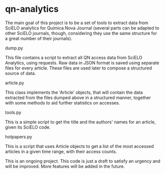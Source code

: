 # qn-analytics

The main goal of this project is to be a set of tools to extract data from SciELO analytics for Química Nova Journal (several parts can be adapted to other SciELO journals, though, considering they use the same structure for a great number of their journals).

dump.py

This file contains a script to extract all QN access data from SciELO Analytics, using requests. Raw data in JSON format is saved using separate files for every article. These files are used later to compose a structured source of data.

article.py

This class implements the 'Article' objects, that will contain the data extracted from the files dumped above in a structured manner, together with some methods to aid further statistics on accesses.

tools.py

This is a simple script to get the title and the authors' names for an article, given its SciELO code.

hotpapers.py

This is a script that uses Article objects to get a list of the most accessed articles in a given time range, with their access counts.

This is an ongoing project. This code is just a draft to satisfy an urgency and will be improved. More features will be added in the future.
